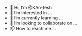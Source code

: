 - 👋 Hi, I’m @KAn-tesh
- 👀 I’m interested in ...
- 🌱 I’m currently learning ...
- 💞️ I’m looking to collaborate on ...
- 📫 How to reach me ...

<!---
KAn-tesh/KAn-tesh is a ✨ special ✨ repository because its `README.md` (this file) appears on your GitHub profile.
You can click the Preview link to take a look at your changes.
--->
